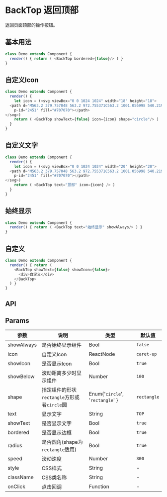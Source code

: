 BackTop 返回顶部
===

返回页面顶部的操作按钮。

## 基本用法

<!--DemoStart--> 
```js
class Demo extends Component {
  render() { return ( <BackTop bordered={false}/> ) }
}
```
<!--End-->

## 自定义Icon

<!--DemoStart--> 
```js
class Demo extends Component {
  render() {
    let icon = (<svg viewBox="0 0 1024 1024" width="18" height="18">
  <path d="M563.2 379.757048 563.2 972.755371C563.2 1001.056998 540.219441 1024 512 1024 483.723021 1024 460.8 1001.019181 460.8 972.755371L460.8 379.740842 272.093167 568.447675C252.13208 588.408762 219.700711 588.340711 199.746554 568.386554 179.75171 548.39171 179.766716 515.958656 199.685432 496.039941L473.973319 221.752055C483.353204 211.343458 496.929524 204.8 512 204.8 527.198527 204.8 540.850334 211.438998 550.227358 221.968936L824.32552 496.0671C844.244236 515.985815 844.259243 548.418868 824.2644 568.413712 804.310241 588.367871 771.878874 588.435921 751.917786 568.474834L563.2 379.757048ZM0 51.2C0 22.923021 22.82342 0 51.130666 0L972.869334 0C1001.108021 0 1024 22.980559 1024 51.2 1024 79.476979 1001.17658 102.4 972.869334 102.4L51.130666 102.4C22.891979 102.4 0 79.419441 0 51.2Z"
    p-id="2451" fill="#707070"></path>
</svg>)
    return ( <BackTop showText={false} icon={icon} shape="circle"/> )
  }
}
```
<!--End-->

## 自定义文字

<!--DemoStart--> 
```js
class Demo extends Component {
  render() {
    let icon = (<svg viewBox="0 0 1024 1024" width="20" height="20">
  <path d="M563.2 379.757048 563.2 972.755371C563.2 1001.056998 540.219441 1024 512 1024 483.723021 1024 460.8 1001.019181 460.8 972.755371L460.8 379.740842 272.093167 568.447675C252.13208 588.408762 219.700711 588.340711 199.746554 568.386554 179.75171 548.39171 179.766716 515.958656 199.685432 496.039941L473.973319 221.752055C483.353204 211.343458 496.929524 204.8 512 204.8 527.198527 204.8 540.850334 211.438998 550.227358 221.968936L824.32552 496.0671C844.244236 515.985815 844.259243 548.418868 824.2644 568.413712 804.310241 588.367871 771.878874 588.435921 751.917786 568.474834L563.2 379.757048ZM0 51.2C0 22.923021 22.82342 0 51.130666 0L972.869334 0C1001.108021 0 1024 22.980559 1024 51.2 1024 79.476979 1001.17658 102.4 972.869334 102.4L51.130666 102.4C22.891979 102.4 0 79.419441 0 51.2Z"
    p-id="2451" fill="#707070"></path>
</svg>)
    return ( <BackTop text="顶部" icon={icon} /> )
  }
}
```
<!--End-->

## 始终显示

<!--DemoStart--> 
```js
class Demo extends Component {
  render() { return ( <BackTop text="始终显示" showAlways/> ) }
}
```
<!--End-->

## 自定义

<!--DemoStart--> 
```js
class Demo extends Component {
  render() { return (
    <BackTop showText={false} showIcon={false}>
      <div>自定义</div>
    </BackTop>
  ) }
}
```
<!--End-->

## API

## Params

| 参数 | 说明 | 类型 | 默认值 |
|--------- |-------- |--------- |-------- |
| showAlways | 是否始终显示组件 | Bool | `false` |
| icon | 自定义Icon | ReactNode | `caret-up` |
| showIcon | 是否显示Icon | Bool | `true` |
| showBelow | 滚动距离多少时显示组件 | Number | `100` |
| shape | 指定组件的形状 `rectangle`方形或者`circle`圆	 | Enum{'`circle`', '`rectangle`' } | `rectangle` |
| text | 显示文字 | String | `TOP` |
| showText | 是否显示文字 | Bool | `true` |
| bordered | 是否显示边框 | Bool | `true` |
| radius | 是否圆角(shape为`rectangle`适用) | Bool | `true` |
| speed | 滚动速度 | Number | `300` |
| style | CSS样式 | String | - |
| className | CSS类名称 | String | - |
| onClick | 点击回调 | Function | - |
